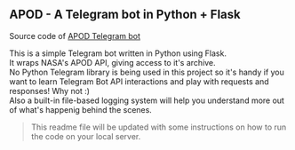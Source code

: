 ## APOD - A Telegram bot in Python + Flask
Source code of [APOD Telegram bot](https://t.me/APOD_NASAbot/)

This is a simple Telegram bot written in Python using Flask.  
It wraps NASA's APOD API, giving access to it's archive.  
No Python Telegram library is being used in this project so it's handy if you want to learn Telegram Bot API interactions and play with requests and responses! Why not :)  
Also a built-in file-based logging system will help you understand more out of what's happenig behind the scenes.  

> This readme file will be updated with some instructions on how to run the code on your local server.
